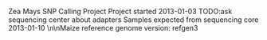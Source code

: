 Zea Mays SNP Calling Project
Project started 2013-01-03
TODO:ask sequencing center about adapters
Samples expected from sequencing core 2013-01-10
\n\nMaize reference genome version: refgen3
